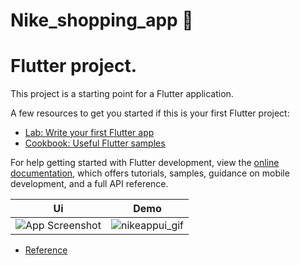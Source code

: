 # Nike_shopping_app 💎

# Flutter project.

This project is a starting point for a Flutter application.

A few resources to get you started if this is your first Flutter project:


- [Lab: Write your first Flutter app](https://docs.flutter.dev/get-started/codelab)
- [Cookbook: Useful Flutter samples](https://docs.flutter.dev/cookbook)

For help getting started with Flutter development, view the
[online documentation](https://docs.flutter.dev/), which offers tutorials,
samples, guidance on mobile development, and a full API reference.


| Ui | Demo |
| ------ | ------ |
| ![App Screenshot](https://user-images.githubusercontent.com/64737299/226993065-6fe1789f-a0aa-4f41-b9a1-3680e5b470cd.png) | ![nikeappui_gif](https://user-images.githubusercontent.com/64737299/226993138-51b77919-b553-4561-b04c-16edf6b56bda.gif) |



- [Reference](https://dribbble.com/shots/10406689-Shoes-App-Design)


